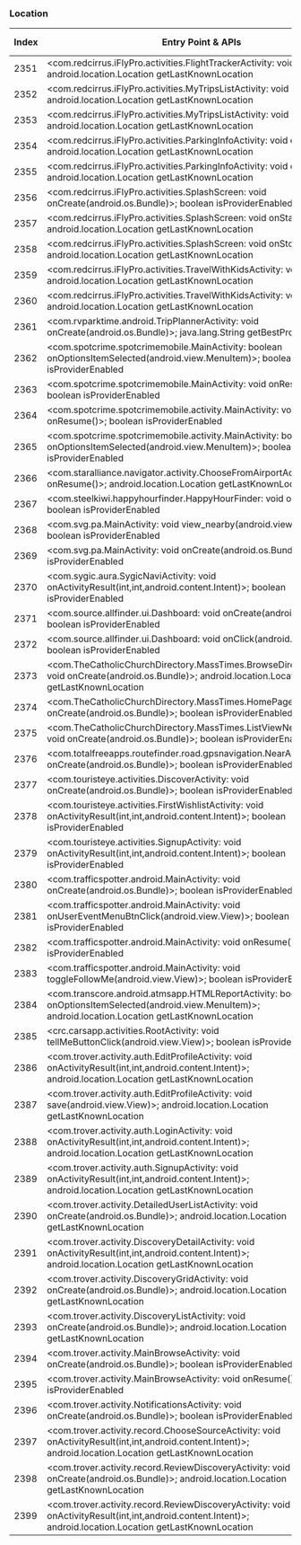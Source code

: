 ### Location
| Index | Entry Point & APIs | Screen shot | Resource id | Label |
| ------------- | ------------- | ------------- |-------------|-------------|
| 2351 | <com.redcirrus.iFlyPro.activities.FlightTrackerActivity: void onStop()>; android.location.Location getLastKnownLocation | ![](D:\COSMOS\output\py\Play_win8\Travel_Local\com.redcirrus.iFly\com.redcirrus.iFlyPro.activities.FlightTrackerActivity.png) |  | |
| 2352 | <com.redcirrus.iFlyPro.activities.MyTripsListActivity: void onStart()>; android.location.Location getLastKnownLocation | ![](D:\COSMOS\output\py\Play_win8\Travel_Local\com.redcirrus.iFly\com.redcirrus.iFlyPro.activities.MyTripsListActivity.png) |  | |
| 2353 | <com.redcirrus.iFlyPro.activities.MyTripsListActivity: void onStop()>; android.location.Location getLastKnownLocation | ![](D:\COSMOS\output\py\Play_win8\Travel_Local\com.redcirrus.iFly\com.redcirrus.iFlyPro.activities.MyTripsListActivity.png) |  | |
| 2354 | <com.redcirrus.iFlyPro.activities.ParkingInfoActivity: void onStop()>; android.location.Location getLastKnownLocation | ![](D:\COSMOS\output\py\Play_win8\Travel_Local\com.redcirrus.iFly\com.redcirrus.iFlyPro.activities.ParkingInfoActivity.png) |  | |
| 2355 | <com.redcirrus.iFlyPro.activities.ParkingInfoActivity: void onStart()>; android.location.Location getLastKnownLocation | ![](D:\COSMOS\output\py\Play_win8\Travel_Local\com.redcirrus.iFly\com.redcirrus.iFlyPro.activities.ParkingInfoActivity.png) |  | |
| 2356 | <com.redcirrus.iFlyPro.activities.SplashScreen: void onCreate(android.os.Bundle)>; boolean isProviderEnabled | ![](D:\COSMOS\output\py\Play_win8\Travel_Local\com.redcirrus.iFly\com.redcirrus.iFlyPro.activities.SplashScreen.png) |  | |
| 2357 | <com.redcirrus.iFlyPro.activities.SplashScreen: void onStart()>; android.location.Location getLastKnownLocation | ![](D:\COSMOS\output\py\Play_win8\Travel_Local\com.redcirrus.iFly\com.redcirrus.iFlyPro.activities.SplashScreen.png) |  | |
| 2358 | <com.redcirrus.iFlyPro.activities.SplashScreen: void onStop()>; android.location.Location getLastKnownLocation | ![](D:\COSMOS\output\py\Play_win8\Travel_Local\com.redcirrus.iFly\com.redcirrus.iFlyPro.activities.SplashScreen.png) |  | |
| 2359 | <com.redcirrus.iFlyPro.activities.TravelWithKidsActivity: void onStop()>; android.location.Location getLastKnownLocation | ![](D:\COSMOS\output\py\Play_win8\Travel_Local\com.redcirrus.iFly\com.redcirrus.iFlyPro.activities.TravelWithKidsActivity.png) |  | |
| 2360 | <com.redcirrus.iFlyPro.activities.TravelWithKidsActivity: void onStart()>; android.location.Location getLastKnownLocation | ![](D:\COSMOS\output\py\Play_win8\Travel_Local\com.redcirrus.iFly\com.redcirrus.iFlyPro.activities.TravelWithKidsActivity.png) |  | |
| 2361 | <com.rvparktime.android.TripPlannerActivity: void onCreate(android.os.Bundle)>; java.lang.String getBestProvider | ![](D:\COSMOS\output\py\Play_win8\Travel_Local\com.rvparktime.android\com.rvparktime.android.TripPlannerActivity.png) |  | |
| 2362 | <com.spotcrime.spotcrimemobile.MainActivity: boolean onOptionsItemSelected(android.view.MenuItem)>; boolean isProviderEnabled | ![](D:\COSMOS\output\py\Play_win8\Travel_Local\com.spotcrime.spotcrimemobile\com.spotcrime.spotcrimemobile.MainActivity.png) |  | |
| 2363 | <com.spotcrime.spotcrimemobile.MainActivity: void onResume()>; boolean isProviderEnabled | ![](D:\COSMOS\output\py\Play_win8\Travel_Local\com.spotcrime.spotcrimemobile\com.spotcrime.spotcrimemobile.MainActivity.png) |  | |
| 2364 | <com.spotcrime.spotcrimemobile.activity.MainActivity: void onResume()>; boolean isProviderEnabled | ![](D:\COSMOS\output\py\Play_win8\Travel_Local\com.spotcrime.spotcrimemobilev2\com.spotcrime.spotcrimemobile.activity.MainActivity.png) |  | |
| 2365 | <com.spotcrime.spotcrimemobile.activity.MainActivity: boolean onOptionsItemSelected(android.view.MenuItem)>; boolean isProviderEnabled | ![](D:\COSMOS\output\py\Play_win8\Travel_Local\com.spotcrime.spotcrimemobilev2\com.spotcrime.spotcrimemobile.activity.MainActivity.png) |  | |
| 2366 | <com.staralliance.navigator.activity.ChooseFromAirportActivity: void onResume()>; android.location.Location getLastKnownLocation | ![](D:\COSMOS\output\py\Play_win8\Travel_Local\com.staralliance.navigator\com.staralliance.navigator.activity.ChooseFromAirportActivity.png) |  | |
| 2367 | <com.steelkiwi.happyhourfinder.HappyHourFinder: void onResume()>; boolean isProviderEnabled | ![](D:\COSMOS\output\py\Play_win8\Travel_Local\com.steelkiwi.happyhourfinder\com.steelkiwi.happyhourfinder.HappyHourFinder.png) |  | |
| 2368 | <com.svg.pa.MainActivity: void view_nearby(android.view.View)>; boolean isProviderEnabled | ![](D:\COSMOS\output\py\Play_win8\Travel_Local\com.svg.pa\com.svg.pa.MainActivity.png) |  | |
| 2369 | <com.svg.pa.MainActivity: void onCreate(android.os.Bundle)>; boolean isProviderEnabled | ![](D:\COSMOS\output\py\Play_win8\Travel_Local\com.svg.pa\com.svg.pa.MainActivity.png) |  | |
| 2370 | <com.sygic.aura.SygicNaviActivity: void onActivityResult(int,int,android.content.Intent)>; boolean isProviderEnabled | ![](D:\COSMOS\output\py\Play_win8\Travel_Local\com.sygic.truck\com.sygic.aura.SygicNaviActivity.png) |  | |
| 2371 | <com.source.allfinder.ui.Dashboard: void onCreate(android.os.Bundle)>; boolean isProviderEnabled | ![](D:\COSMOS\output\py\Play_win8\Travel_Local\com.tag.aroundyou\com.source.allfinder.ui.Dashboard.png) |  | |
| 2372 | <com.source.allfinder.ui.Dashboard: void onClick(android.view.View)>; boolean isProviderEnabled | ![](D:\COSMOS\output\py\Play_win8\Travel_Local\com.tag.aroundyou\com.source.allfinder.ui.Dashboard.png) |  | |
| 2373 | <com.TheCatholicChurchDirectory.MassTimes.BrowseDirectoryStates: void onCreate(android.os.Bundle)>; android.location.Location getLastKnownLocation | ![](D:\COSMOS\output\py\Play_win8\Travel_Local\com.TheCatholicChurchDirectory.MassTimes\com.TheCatholicChurchDirectory.MassTimes.BrowseDirectoryStates.png) |  | |
| 2374 | <com.TheCatholicChurchDirectory.MassTimes.HomePage: void onCreate(android.os.Bundle)>; boolean isProviderEnabled | ![](D:\COSMOS\output\py\Play_win8\Travel_Local\com.TheCatholicChurchDirectory.MassTimes\com.TheCatholicChurchDirectory.MassTimes.HomePage.png) |  | |
| 2375 | <com.TheCatholicChurchDirectory.MassTimes.ListViewNearbyChurches: void onCreate(android.os.Bundle)>; boolean isProviderEnabled | ![](D:\COSMOS\output\py\Play_win8\Travel_Local\com.TheCatholicChurchDirectory.MassTimes\com.TheCatholicChurchDirectory.MassTimes.ListViewNearbyChurches.png) |  | |
| 2376 | <com.totalfreeapps.routefinder.road.gpsnavigation.NearActivity: void onCreate(android.os.Bundle)>; boolean isProviderEnabled | ![](D:\COSMOS\output\py\Play_win8\Travel_Local\com.totalfreeapps.routefinder.road.gpsnavigation\com.totalfreeapps.routefinder.road.gpsnavigation.NearActivity.png) |  | |
| 2377 | <com.touristeye.activities.DiscoverActivity: void onCreate(android.os.Bundle)>; boolean isProviderEnabled | ![](D:\COSMOS\output\py\Play_win8\Travel_Local\com.touristeye\com.touristeye.activities.DiscoverActivity.png) |  | |
| 2378 | <com.touristeye.activities.FirstWishlistActivity: void onActivityResult(int,int,android.content.Intent)>; boolean isProviderEnabled | ![](D:\COSMOS\output\py\Play_win8\Travel_Local\com.touristeye\com.touristeye.activities.FirstWishlistActivity.png) |  | |
| 2379 | <com.touristeye.activities.SignupActivity: void onActivityResult(int,int,android.content.Intent)>; boolean isProviderEnabled | ![](D:\COSMOS\output\py\Play_win8\Travel_Local\com.touristeye\com.touristeye.activities.SignupActivity.png) |  | |
| 2380 | <com.trafficspotter.android.MainActivity: void onCreate(android.os.Bundle)>; boolean isProviderEnabled | ![](D:\COSMOS\output\py\Play_win8\Travel_Local\com.trafficspotter.android\com.trafficspotter.android.MainActivity.png) |  | |
| 2381 | <com.trafficspotter.android.MainActivity: void onUserEventMenuBtnClick(android.view.View)>; boolean isProviderEnabled | ![](D:\COSMOS\output\py\Play_win8\Travel_Local\com.trafficspotter.android\com.trafficspotter.android.MainActivity.png) |  | |
| 2382 | <com.trafficspotter.android.MainActivity: void onResume()>; boolean isProviderEnabled | ![](D:\COSMOS\output\py\Play_win8\Travel_Local\com.trafficspotter.android\com.trafficspotter.android.MainActivity.png) |  | |
| 2383 | <com.trafficspotter.android.MainActivity: void toggleFollowMe(android.view.View)>; boolean isProviderEnabled | ![](D:\COSMOS\output\py\Play_win8\Travel_Local\com.trafficspotter.android\com.trafficspotter.android.MainActivity.png) |  | |
| 2384 | <com.transcore.android.atmsapp.HTMLReportActivity: boolean onOptionsItemSelected(android.view.MenuItem)>; android.location.Location getLastKnownLocation | ![](D:\COSMOS\output\py\Play_win8\Travel_Local\com.transcore.android.commuterLink\com.transcore.android.atmsapp.HTMLReportActivity.png) |  | |
| 2385 | <crc.carsapp.activities.RootActivity: void tellMeButtonClick(android.view.View)>; boolean isProviderEnabled | ![](D:\COSMOS\output\py\Play_win8\Travel_Local\crc.carsapp.idtruckers\crc.carsapp.activities.RootActivity.png) |  | |
| 2386 | <com.trover.activity.auth.EditProfileActivity: void onActivityResult(int,int,android.content.Intent)>; android.location.Location getLastKnownLocation | ![](D:\COSMOS\output\py\Play_win8\Travel_Local\com.trover\com.trover.activity.auth.EditProfileActivity.png) |  | |
| 2387 | <com.trover.activity.auth.EditProfileActivity: void save(android.view.View)>; android.location.Location getLastKnownLocation | ![](D:\COSMOS\output\py\Play_win8\Travel_Local\com.trover\com.trover.activity.auth.EditProfileActivity.png) |  | |
| 2388 | <com.trover.activity.auth.LoginActivity: void onActivityResult(int,int,android.content.Intent)>; android.location.Location getLastKnownLocation | ![](D:\COSMOS\output\py\Play_win8\Travel_Local\com.trover\com.trover.activity.auth.LoginActivity.png) |  | |
| 2389 | <com.trover.activity.auth.SignupActivity: void onActivityResult(int,int,android.content.Intent)>; android.location.Location getLastKnownLocation | ![](D:\COSMOS\output\py\Play_win8\Travel_Local\com.trover\com.trover.activity.auth.SignupActivity.png) |  | |
| 2390 | <com.trover.activity.DetailedUserListActivity: void onCreate(android.os.Bundle)>; android.location.Location getLastKnownLocation | ![](D:\COSMOS\output\py\Play_win8\Travel_Local\com.trover\com.trover.activity.DetailedUserListActivity.png) |  | |
| 2391 | <com.trover.activity.DiscoveryDetailActivity: void onActivityResult(int,int,android.content.Intent)>; android.location.Location getLastKnownLocation | ![](D:\COSMOS\output\py\Play_win8\Travel_Local\com.trover\com.trover.activity.DiscoveryDetailActivity.png) |  | |
| 2392 | <com.trover.activity.DiscoveryGridActivity: void onCreate(android.os.Bundle)>; android.location.Location getLastKnownLocation | ![](D:\COSMOS\output\py\Play_win8\Travel_Local\com.trover\com.trover.activity.DiscoveryGridActivity.png) |  | |
| 2393 | <com.trover.activity.DiscoveryListActivity: void onCreate(android.os.Bundle)>; android.location.Location getLastKnownLocation | ![](D:\COSMOS\output\py\Play_win8\Travel_Local\com.trover\com.trover.activity.DiscoveryListActivity.png) |  | |
| 2394 | <com.trover.activity.MainBrowseActivity: void onCreate(android.os.Bundle)>; boolean isProviderEnabled | ![](D:\COSMOS\output\py\Play_win8\Travel_Local\com.trover\com.trover.activity.MainBrowseActivity.png) |  | |
| 2395 | <com.trover.activity.MainBrowseActivity: void onResume()>; boolean isProviderEnabled | ![](D:\COSMOS\output\py\Play_win8\Travel_Local\com.trover\com.trover.activity.MainBrowseActivity.png) |  | |
| 2396 | <com.trover.activity.NotificationsActivity: void onCreate(android.os.Bundle)>; boolean isProviderEnabled | ![](D:\COSMOS\output\py\Play_win8\Travel_Local\com.trover\com.trover.activity.NotificationsActivity.png) |  | |
| 2397 | <com.trover.activity.record.ChooseSourceActivity: void onActivityResult(int,int,android.content.Intent)>; android.location.Location getLastKnownLocation | ![](D:\COSMOS\output\py\Play_win8\Travel_Local\com.trover\com.trover.activity.record.ChooseSourceActivity.png) |  | |
| 2398 | <com.trover.activity.record.ReviewDiscoveryActivity: void onCreate(android.os.Bundle)>; android.location.Location getLastKnownLocation | ![](D:\COSMOS\output\py\Play_win8\Travel_Local\com.trover\com.trover.activity.record.ReviewDiscoveryActivity.png) |  | |
| 2399 | <com.trover.activity.record.ReviewDiscoveryActivity: void onActivityResult(int,int,android.content.Intent)>; android.location.Location getLastKnownLocation | ![](D:\COSMOS\output\py\Play_win8\Travel_Local\com.trover\com.trover.activity.record.ReviewDiscoveryActivity.png) |  | |
